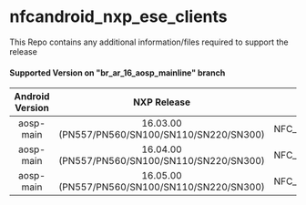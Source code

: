 # nfcandroid_nxp_ese_clients

This Repo contains any additional information/files required to support the release

#### Supported Version on "br_ar_16_aosp_mainline" branch
| Android Version        | NXP Release          | NXP Tag  |
| :-------------: |:---------------------:| :-----:|
| aosp-main      |  16.03.00 (PN557/PN560/SN100/SN110/SN220/SN300) |  NFC_AR_00_7E800_16.03.00_OpnSrc |
| aosp-main      |  16.04.00 (PN557/PN560/SN100/SN110/SN220/SN300) |  NFC_AR_00_7E800_16.04.00_OpnSrc |
| aosp-main              |  16.05.00 (PN557/PN560/SN100/SN110/SN220/SN300) |  NFC_AR_00_7E800_16.05.00_OpnSrc || aosp-main              |  16.05.00 (PN557/PN560/SN100/SN110/SN220/SN300) |  NFC_AR_00_7E800_16.05.00_OpnSrc |




